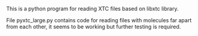 This is a python program for reading XTC files based on libxtc library.

File pyxtc_large.py contains code for reading files with molecules far apart from each other, it seems to be working but further testing is required.

